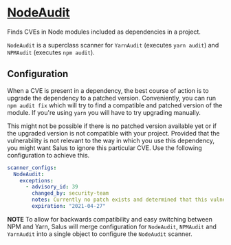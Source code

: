 # [NodeAudit](https://docs.npmjs.com/getting-started/running-a-security-audit)

Finds CVEs in Node modules included as dependencies in a project.

`NodeAudit` is a superclass scanner for `YarnAudit` (executes `yarn audit`) and `NPMAudit` (executes `npm audit`).

## Configuration

When a CVE is present in a dependency, the best course of action is to upgrade the dependency to a patched version. Conveniently, you can run `npm audit fix` which will try to find a compatible and patched version of the module. If you're using `yarn` you will have to try upgrading manually.

This might not be possible if there is no patched version available yet or if the upgraded version is not compatible with your project. Provided that the vulnerability is not relevant to the way in which you use this dependency, you might want Salus to ignore this particular CVE. Use the following configuration to achieve this.

```yaml
scanner_configs:
  NodeAudit:
    exceptions:
      - advisory_id: 39
        changed_by: security-team
        notes: Currently no patch exists and determined that this vulnerability is not exploitable.
        expiration: "2021-04-27"
```

__NOTE__
To allow for backwards compatibility and easy switching between NPM and Yarn, Salus will merge configuration for `NodeAudit`, `NPMAudit` and `YarnAudit` into a single object to configure the `NodeAudit` scanner.
